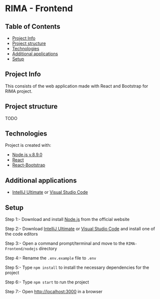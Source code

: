 # RIMA - Frontend

## Table of Contents

* [Project Info](#project-info)
* [Project structure](#project-structure)
* [Technologies](#technologies)
* [Additional applications](#Additional-applications)
* [Setup](#setup)

## Project Info

This consists of the web application made with React and Bootstrap for RIMA project.

## Project structure

TODO

## Technologies

Project is created with:

- [Node.js v.8.9.0](https://nodejs.org/dist/v8.9.0/)
- [React](https://reactjs.org/docs/getting-started.html)
- [React-Bootstrap](https://react-bootstrap.github.io/)

## Additional applications

- [IntelliJ Ultimate](https://www.jetbrains.com/de-de/idea/download/#section=windows) or [Visual Studio Code](https://code.visualstudio.com/download)


## Setup

Step 1:- Download and install [Node.js](https://nodejs.org/dist/v8.9.0/) from the official website

Step 2:- Download [IntelliJ Ultimate](https://www.jetbrains.com/de-de/idea/download/#section=windows) or [Visual Studio Code](https://code.visualstudio.com/download) and install one of the code editors

Step 3:- Open a command prompt/terminal and move to the ``RIMA-Frontend/nodejs`` directory

Step 4:- Rename the ``.env.example`` file to ``.env``

Step 5:- Type ``npm install`` to install the necessary dependencies for the project

Step 6:- Type ``npm start`` to run the project

Step 7:- Open [http://localhost:3000](http://localhost:3000/) in a browser
